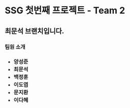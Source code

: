 <h1>SSG 첫번째 프로젝트 - Team 2</h1>

<h2>최문석 브랜치입니다.</h2>

<h3>팀원 소개<h3>
<ul>
  <li>양성준</li>
  <li>최문석</li>
  <li>백정훈</li>
  <li>이도엽</li>
  <li>문지환</li>
  <li>이다혜</li>
</ul>